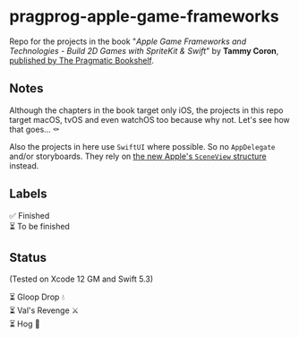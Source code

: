 # pragprog-apple-game-frameworks
Repo for the projects in the book "*Apple Game Frameworks and Technologies - Build 2D Games with SpriteKit &amp; Swift*" by **Tammy Coron**, [published by The Pragmatic Bookshelf](https://pragprog.com/titles/tcswift/apple-game-frameworks-and-technologies/).

## Notes
Although the chapters in the book target only iOS, the projects in this repo target macOS, tvOS and even watchOS too because why not. Let's see how that goes... ⚰️

Also the projects in here use `SwiftUI` where possible. So no `AppDelegate` and/or storyboards. They rely on [the new Apple's `SceneView` structure](https://developer.apple.com/documentation/scenekit/sceneview) instead.
 
## Labels
✅ Finished  
⏳ To be finished

## Status
(Tested on Xcode 12 GM and Swift 5.3)

⏳ Gloop Drop 💧  
⏳ Val's Revenge ⚔️  
⏳ Hog 🎲  
